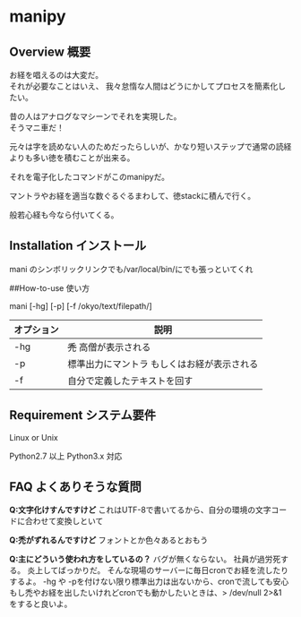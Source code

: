 # manipy

## Overview 概要

お経を唱えるのは大変だ。  
それが必要なことはいえ、
我々怠惰な人間はどうにかしてプロセスを簡素化したい。

昔の人はアナログなマシーンでそれを実現した。  
そうマニ車だ！  

元々は字を読めない人のためだったらしいが、かなり短いステップで通常の読経よりも多い徳を積むことが出来る。

それを電子化したコマンドがこのmanipyだ。

マントラやお経を適当な数ぐるぐるまわして、徳stackに積んで行く。

般若心経も今なら付いてくる。


## Installation インストール

mani のシンボリックリンクでも/var/local/bin/にでも張っといてくれ

##How-to-use 使い方

 mani [-hg] [-p] [-f /okyo/text/filepath/]

|オプション|説明|
|---|---|
| -hg| ~~禿~~ 高僧が表示される|
| -p| 標準出力にマントラ もしくはお経が表示される|
| -f| 自分で定義したテキストを回す|


## Requirement システム要件

Linux or Unix

Python2.7 以上
Python3.x 対応



## FAQ よくありそうな質問

**Q:文字化けすんですけど** 
これはUTF-8で書いてるから、自分の環境の文字コードに合わせて変換しといて

**Q:禿がずれるんですけど** 
フォントとか色々あるとおもう

**Q:主にどういう使われ方をしているの？**
バグが無くならない。 
社員が過労死する。 
炎上してばっかりだ。 
そんな現場のサーバーに毎日cronでお経を流したりするよ。 
-hg や -pを付けない限り標準出力は出ないから、cronで流しても安心
もし禿やお経を出したいけれどcronでも動かしたいときは、> /dev/null 2>&1 をすると良いよ。




